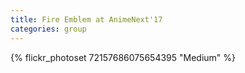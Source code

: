 ```yaml
---
title: Fire Emblem at AnimeNext'17
categories: group
---
```


{% flickr_photoset 72157686075654395 "Medium" %}